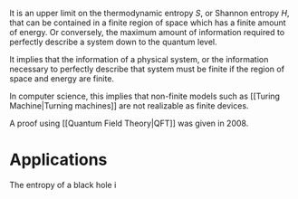 It is an upper limit on the thermodynamic entropy $S$, or Shannon entropy $H$, that can be contained in a finite region of space which has a finite amount of energy. Or conversely, the maximum amount of information required to perfectly describe a system down to the quantum level.

It implies that the information of a physical system, or the information necessary to perfectly describe that system must be finite if the region of space and energy are finite.

In computer science, this implies that non-finite models such as [[Turing Machine|Turning machines]] are not realizable as finite devices.

A proof using [[Quantum Field Theory|QFT]] was given in 2008.

# Applications
The entropy of a black hole i